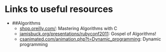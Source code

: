 # Links to useful resources

+ ##Algorithms
    + [shop.oreilly.com/](http://shop.oreilly.com/product/9781565924536.do): Mastering Algorithms with C
    + [jamisbuck.org/presentations/rubyconf2011](http://www.jamisbuck.org/presentations/rubyconf2011/index.html): Gospel of Algorithms!
    + [csanimated.com/animation.php?t=Dynamic_programming](http://www.csanimated.com/animation.php?t=Dynamic_programming): Dynamic programming
